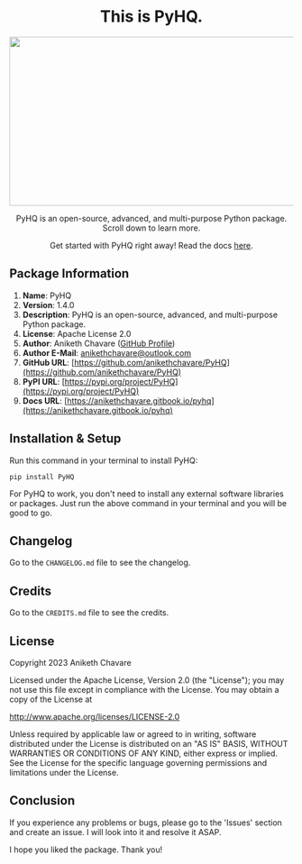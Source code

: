 <h1 align="center">This is PyHQ.</h1>

<p align="center"><img src="https://github.com/anikethchavare/PyHQ/assets/50455489/4eb7bab2-b4c4-4a2a-bb1c-4e6be7c53da2" width="600" height="300"></p>

<p align="center">PyHQ is an open-source, advanced, and multi-purpose Python package. Scroll down to learn more.</p>

<p align="center">Get started with PyHQ right away! Read the docs <a href="https://anikethchavare.gitbook.io/pyhq">here</a>.</p>

## Package Information

1. **Name**: PyHQ</br>
2. **Version**: 1.4.0</br>
3. **Description**: PyHQ is an open-source, advanced, and multi-purpose Python package.</br>
4. **License**: Apache License 2.0</br>
5. **Author**: Aniketh Chavare ([GitHub Profile](https://github.com/anikethchavare))</br>
6. **Author E-Mail**: anikethchavare@outlook.com</br>
7. **GitHub URL**: [https://github.com/anikethchavare/PyHQ](https://github.com/anikethchavare/PyHQ)</br>
8. **PyPI URL**: [https://pypi.org/project/PyHQ](https://pypi.org/project/PyHQ)</br>
9. **Docs URL**: [https://anikethchavare.gitbook.io/pyhq](https://anikethchavare.gitbook.io/pyhq)

## Installation & Setup

Run this command in your terminal to install PyHQ:

`pip install PyHQ`

For PyHQ to work, you don't need to install any external software libraries or packages. Just run the above command in your terminal and you will be good to go.

## Changelog

Go to the `CHANGELOG.md` file to see the changelog.

## Credits

Go to the `CREDITS.md` file to see the credits.

## License

Copyright 2023 Aniketh Chavare

Licensed under the Apache License, Version 2.0 (the "License");
you may not use this file except in compliance with the License.
You may obtain a copy of the License at

http://www.apache.org/licenses/LICENSE-2.0

Unless required by applicable law or agreed to in writing, software
distributed under the License is distributed on an "AS IS" BASIS,
WITHOUT WARRANTIES OR CONDITIONS OF ANY KIND, either express or implied.
See the License for the specific language governing permissions and
limitations under the License.

## Conclusion

If you experience any problems or bugs, please go to the 'Issues' section and create an issue. I will look into it and resolve it ASAP.

I hope you liked the package. Thank you!